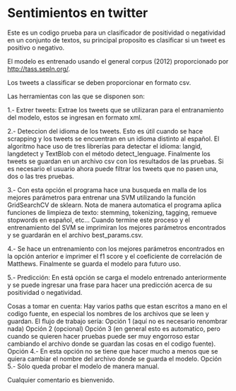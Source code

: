 # Sentimientos en twitter

Este es un codigo prueba para un clasificador de positividad o negatividad en un conjunto de textos,
su principal proposito es clasificar si un tweet es positivo o negativo.

El modelo es entrenado usando el general corpus (2012) proporcionado por http://tass.sepln.org/.


Los tweets a classificar se deben proporcionar en formato csv.


Las herramientas con las que se disponen son:

1.- Extrer tweets: Extrae los tweets que se utilizaran para el entranamiento del modelo, estos se ingresan en formato xml.

2.- Deteccion del idioma de los tweets. Esto es útil cuando se hace scrapping y los tweets se encuentran en un idioma distinto al español.
El algoritmo hace uso de tres librerías para detectar el idioma: langid, langdetect y TextBlob con el método detect_lenguage. Finalmente los tweets se guardan en un archivo csv con los resultados de las pruebas. Si es necesario el usuario ahora puede filtrar los tweets que no pasen una, dos o las tres pruebas.

3.- Con esta opción el programa hace una busqueda en malla de los mejores parámetros para entrenar una SVM utilizando la función GridSearchCV de sklearn. Nota de manera automatica el programa aplica funciones de limpieza de texto: stemming, tokenizing, tagging, remueve stopwords en español, etc... Cuando termine este proceso y el entrenamiento del SVM se imprimiran los mejores parámetros encontrados y se guardarán en el archivo best_params.csv.

4.- Se hace un entrenamiento con los mejores parámetros encontrados en la opción anterior e imprimer el f1 score y el coeficiente de correlación de Matthews. Finalmente se guarda el modelo para futuro uso.

5.- Predicción: En está opción se carga el modelo entrenado anteriormente y se puede ingresar una frase para hacer una predicción acerca de su positividad o negatividad.


Cosas a tomar en cuenta: 
Hay varios paths que estan escritos a mano en el codigo fuente, en especial los nombres de los archivos que se leen y guardan. El flujo de trabajo sería:
  Opción 1 (aquí no es necesario renombrar nada) 
  Opción 2 (opcional)
  Opción 3 (en general esto es automatico, pero cuando se quieren hacer pruebas puede ser muy engorroso estar cambiando el       archivo donde se guardan las cosas en el codigo fuente).
  Opción 4.- En esta opción no se tiene que hacer mucho a menos que se quiera cambiar el nombre del archivo donde se guarda el modelo.
  Opción 5.- Sólo queda probar el modelo de manera manual.
  


Cualquier comentario es bienvenido.
